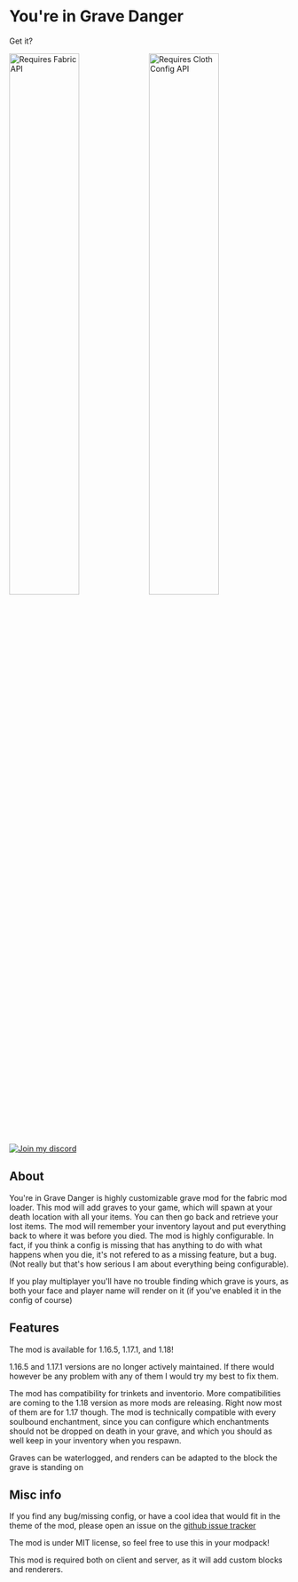 # You're in Grave Danger

Get it?

<a href="https://www.curseforge.com/minecraft/mc-mods/fabric-api"><img src="https://i.imgur.com/Ol1Tcf8.png" alt="Requires Fabric API" width="50%"></a><a href="https://www.curseforge.com/minecraft/mc-mods/cloth-config"><img src="https://i.imgur.com/7weZ8uu.png" alt="Requires Cloth Config API" width="50%"></a>


<a href="https://discord.gg/GyrfpAVH3Q"><img src="https://i.imgur.com/0Prkr13.png" alt="Join my discord"></a>

## About

You're in Grave Danger is highly customizable grave mod for the fabric mod loader.
This mod will add graves to your game, which will spawn at your death location with all your items. You can then go back and retrieve your lost items. The mod will remember your inventory layout and put everything back to where it was before you died. The mod is highly configurable. In fact, if you think a config is missing that has anything to do with what happens when you die, it's not refered to as a missing feature, but a bug. (Not really but that's how serious I am about everything being configurable).



If you play multiplayer you'll have no trouble finding which grave is yours, as both your face and player name will render on it (if you've enabled it in the config of course)



## Features

The mod is available for 1.16.5, 1.17.1, and 1.18!

1.16.5 and 1.17.1 versions are no longer actively maintained. If there would however be any problem with any of them I would try my best to fix them.

The mod has compatibility for trinkets and inventorio. More compatibilities are coming to the 1.18 version as more mods are releasing. Right now most of them are for 1.17 though.
The mod is technically compatible with every soulbound enchantment, since you can configure which enchantments should not be dropped on death in your grave, and which you should as well keep in your inventory when you respawn.

Graves can be waterlogged, and renders can be adapted to the block the grave is standing on


## Misc info

If you find any bug/missing config, or have a cool idea that would fit in the theme of the mod, please open an issue on the [github issue tracker](https://github.com/B1n-ry/Youre-in-grave-danger/issues)

The mod is under MIT license, so feel free to use this in your modpack!

This mod is required both on client and server, as it will add custom blocks and renderers.
